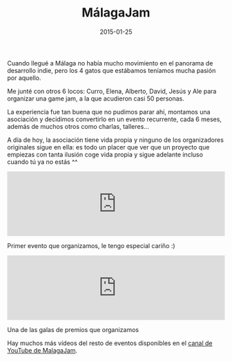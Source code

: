 ﻿---
layout: post
title: MálagaJam
date: 2015-01-25
description: Asociación malagueña de desarrolladores de videojuegos
img: assets/img/cover/malagajam2.jpg
tags: []
action-text: Website
action-link: http://malagajam.com
status: published
---

Cuando llegué a Málaga no había mucho movimiento en el panorama de desarrollo indie, pero los 4 gatos que estábamos teníamos mucha pasión por aquello.

Me junté con otros 6 locos: Curro, Elena, Alberto, David, Jesús y Ale para organizar una game jam, a la que acudieron casi 50 personas.

La experiencia fue tan buena que no pudimos parar ahí, montamos una asociación y decidimos convertirlo en un evento recurrente, cada 6 meses, además de muchos otros como charlas, talleres...

A día de hoy, la asociación tiene vida propia y ninguno de los organizadores originales sigue en ella: es todo un placer que ver que un proyecto que empiezas con tanta ilusión coge vida propia y sigue adelante incluso cuando tú ya no estás ^^

<div class="video-container">
  <iframe style="width: 100%;" src="https://www.youtube.com/embed/nP2bafFijwo?rel=0" frameborder="0" gesture="media" allow="encrypted-media" allowfullscreen></iframe>
</div>
<p class="image-caption">Primer evento que organizamos, le tengo especial cariño :)</p>

<div class="video-container">
  <iframe style="width: 100%;" src="https://www.youtube.com/embed/ltoUzIcU0bg?rel=0" frameborder="0" gesture="media" allow="encrypted-media" allowfullscreen></iframe>
</div>
<p class="image-caption">Una de las galas de premios que organizamos</p>

Hay muchos más vídeos del resto de eventos disponibles en el [canal de YouTube de MalagaJam](https://www.youtube.com/c/M%C3%A1lagaJam/videos).

<!-- Sample image embed
![]({{ "/assets/img/content/cardcreatorproto.png" | absolute_url }})
<p class="image-caption">Image caption</p>
-->

<!-- Sample blockquote
<blockquote>
Del juego de cartas me olvidé poco después de empezar la aplicación.
</blockquote>
-->

<!-- Sample responsive video embed
<div class="video-container">
  <iframe style="width: 100%;" src="https://www.youtube.com/embed/liMw3yfeTdo?rel=0" frameborder="0" gesture="media" allow="encrypted-media" allowfullscreen></iframe>
</div>
<p class="image-caption">¡Trailer 2.0, con mucho swing!</p>
-->